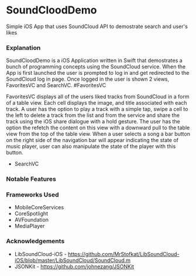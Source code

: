 # SoundCloodDemo
Simple iOS App that uses SoundCloud API to demostrate search and user's likes

### Explanation
SoundCloodDemo is a iOS Application written in Swift that demostrates a bunch of programming concepts using the SoundCloud service. When the App is first launched the user is prompted to log in and get redirected to the SoundCloud log in page. Once logged in the user is shown 2 views, FavoritesVC and SearchVC. 
#FavoritesVC

FavoritesVC displays all of the users liked tracks from SoundCloud in a form of a table view. Each cell displays the image, and title associated with each track. A user has the option to play a track with a simple tap, swipe a cell to the left to delete a track from the list and from the service and share the track using the iOS share dialogue with a hold gesture. The user has the option the refetch the content on this view with a downward pull to the table view from the top of the table view. When a user selects a song a bar button on the right side of the navigation bar will appear indicating the state of music player, user can also manipulate the state of the player with this button.

- SearchVC 


### Notable Features

### Frameworks Used
- MobileCoreServices
- CoreSpotlight
- AVFoundation
- MediaPlayer

### Acknowledgements
- LibSoundCloud-iOS - https://github.com/MrStofkat/LibSoundCloud-iOS/blob/master/LibSoundCloud/SoundCloud.m
- JSONKit - https://github.com/johnezang/JSONKit

